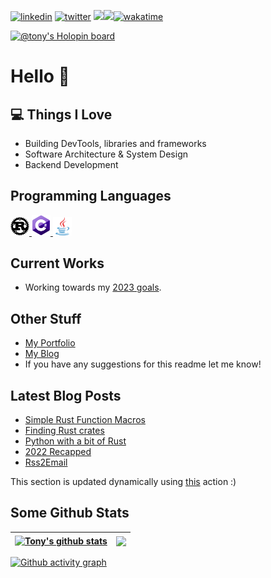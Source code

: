[![linkedin](https://img.shields.io/badge/LinkedIn-0077B5?style=flat-square&logo=linkedin&logoColor=white)](https://www.linkedin.com/in/antonios-barotsis-5a26a0199/) [![twitter](https://img.shields.io/badge/Twitter-1DA1F2?style=flat-square&logo=twitter&logoColor=white)](https://twitter.com/Tony_Barotsis)
![](https://hit.yhype.me/github/profile?user_id=50240570)![](https://hit.yhype.me/github/profile?user_id=50240570)[![wakatime](https://wakatime.com/badge/user/f2b24ac4-cd14-46d7-ac81-740c41798ccb.svg?style=flat-square)](https://wakatime.com/@f2b24ac4-cd14-46d7-ac81-740c41798ccb)

[![@tony's Holopin board](https://holopin.me/tony)](https://holopin.io/@tony)

# Hello 👋

## 💻 Things I Love

- Building DevTools, libraries and frameworks
- Software Architecture & System Design
- Backend Development

## Programming Languages

<a href="https://www.rust-lang.org">
  <img src="images/rust.png" alt="rust" width="30"/>
</a>
<a href="https://dotnet.microsoft.com/en-us/languages/csharp">
  <img src="images/cs.png" alt="c#" width="30"/>
</a>
<a href="https://www.java.com/en/">
  <img src="images/java.svg" alt="java" width="30"/>
</a>

## Current Works

- Working towards my [2023 goals](https://twitter.com/Tony_Barotsis/status/1609131868984860673).

## Other Stuff
- [My Portfolio](https://antoniosbarotsis.github.io/)
- [My Blog](https://antoniosbarotsis.github.io/posts/)
- If you have any suggestions for this readme let me know!

## Latest Blog Posts

<!--START_SECTION:feed-->
* [Simple Rust Function Macros](https:&#x2F;&#x2F;antoniosbarotsis.github.io&#x2F;posts&#x2F;simple_rust_macros&#x2F;)
* [Finding Rust crates](https:&#x2F;&#x2F;antoniosbarotsis.github.io&#x2F;posts&#x2F;finding_rust_crates&#x2F;)
* [Python with a bit of Rust](https:&#x2F;&#x2F;antoniosbarotsis.github.io&#x2F;posts&#x2F;python_package_written_in_rust&#x2F;)
* [2022 Recapped](https:&#x2F;&#x2F;antoniosbarotsis.github.io&#x2F;posts&#x2F;2022-recapped&#x2F;)
* [Rss2Email](https:&#x2F;&#x2F;antoniosbarotsis.github.io&#x2F;posts&#x2F;rss2email&#x2F;)
<!--END_SECTION:feed-->

This section is updated dynamically using [this](https://github.com/JasonEtco/rss-to-readme) action :)

## Some Github Stats


| <a href="https://github.com/anuraghazra/github-readme-stats"><img align="center" src="https://github-readme-stats.vercel.app/api?username=antoniosbarotsis&count_private=true&show_icons=true&theme=dark&bg_color=0D1117&text_color=61d9fa&title_color=61d9fa" alt="Tony's github stats" /></a> | <a href="https://git.io/streak-stats"><img align="center" src="https://streak-stats.demolab.com?user=AntoniosBarotsis&theme=react&background=0D1117" /></a> |
| ------------- | ------------- |

[![Github activity graph](https://github-readme-activity-graph.vercel.app/graph?username=AntoniosBarotsis&theme=react-dark)](https://github.com/ashutosh00710/github-readme-activity-graph)
